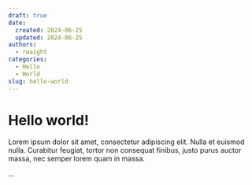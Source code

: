 ```yaml
---
draft: true 
date:
  created: 2024-06-25
  updated: 2024-06-25
authors:
  - rwaight
categories:
  - Hello
  - World
slug: hello-world
---
```


# Hello world!

Lorem ipsum dolor sit amet, consectetur adipiscing elit. Nulla et euismod
nulla. Curabitur feugiat, tortor non consequat finibus, justo purus auctor
massa, nec semper lorem quam in massa.

<!-- more -->

...